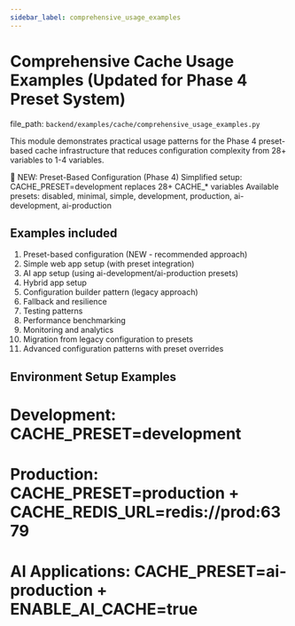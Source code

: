 ```yaml
---
sidebar_label: comprehensive_usage_examples
---
```


# Comprehensive Cache Usage Examples (Updated for Phase 4 Preset System)

  file_path: `backend/examples/cache/comprehensive_usage_examples.py`

This module demonstrates practical usage patterns for the Phase 4 preset-based cache
infrastructure that reduces configuration complexity from 28+ variables to 1-4 variables.

🚀 NEW: Preset-Based Configuration (Phase 4)
Simplified setup: CACHE_PRESET=development replaces 28+ CACHE_* variables
Available presets: disabled, minimal, simple, development, production, ai-development, ai-production

## Examples included

1. Preset-based configuration (NEW - recommended approach)
2. Simple web app setup (with preset integration)
3. AI app setup (using ai-development/ai-production presets)
4. Hybrid app setup
5. Configuration builder pattern (legacy approach)
6. Fallback and resilience
7. Testing patterns
8. Performance benchmarking
9. Monitoring and analytics
10. Migration from legacy configuration to presets
11. Advanced configuration patterns with preset overrides

## Environment Setup Examples

# Development: CACHE_PRESET=development
# Production: CACHE_PRESET=production + CACHE_REDIS_URL=redis://prod:6379
# AI Applications: CACHE_PRESET=ai-production + ENABLE_AI_CACHE=true

